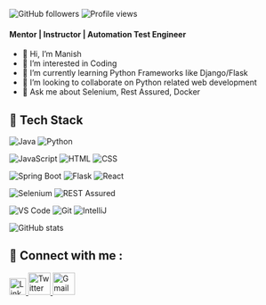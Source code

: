 <img alt="GitHub followers" src="https://img.shields.io/github/followers/manish22d?style=social"> ![Profile views](https://gpvc.arturio.dev/manish22d)  

#### Mentor | Instructor | Automation Test Engineer
- 👋 Hi, I’m Manish
- 👀 I’m interested in Coding
- 🌱 I’m currently learning Python Frameworks like Django/Flask
- 💞️ I’m looking to collaborate on Python related web development
- 💬 Ask me about Selenium, Rest Assured, Docker  


## 💼 Tech Stack

![Java](https://img.shields.io/badge/-Java-F7DF1E?&style=for-the-badge&logo=java&logoColor=black) ![Python](https://img.shields.io/badge/Python-E34F26?style=for-the-badge&logo=Python&logoColor=white) 

![JavaScript](https://img.shields.io/badge/-javascript-F7DF1E?&style=for-the-badge&logo=javascript&logoColor=black)  ![HTML](https://img.shields.io/badge/HTML5-E34F26?style=for-the-badge&logo=html5&logoColor=white) ![CSS](https://img.shields.io/badge/-css3-1572B6?&style=for-the-badge&logo=css3&logoColor=white)

![Spring Boot](https://img.shields.io/badge/-Spring%20Boot-F7DF1E?&style=for-the-badge&logo=Spring%20Boot&logoColor=black) ![Flask](https://img.shields.io/badge/flask-F7DF1E?&style=for-the-badge&logo=flask&logoColor=black) ![React](https://img.shields.io/badge/-ReactJS-grey?&style=for-the-badge&logo=react&logoColor=61DAFB)

![Selenium](https://img.shields.io/badge/Selenium-CC6699?style=for-the-badge&logo=Selenium&logoColor=white) ![REST Assured](https://img.shields.io/badge/REST%20Assured-1572B6?&style=for-the-badge&logo=REST%20Assured&logoColor=white) 

![VS Code](https://img.shields.io/badge/-VSCode-007ACC?&style=for-the-badge&logo=visual-studio-code&logoColor=white) ![Git](https://img.shields.io/badge/-Git-F05032?&style=for-the-badge&logo=git&logoColor=white) ![IntelliJ](https://img.shields.io/badge/IntelliJ-000000?style=for-the-badge&logo=IntelliJ&logoColor=white) 

![GitHub stats](https://github-readme-stats.vercel.app/api?username=manish22d&show_icons=true)  




## 💬 Connect with me : 

<a href="https://www.linkedin.com/in/manish-mahaseth/">
  <img src="https://cdn.worldvectorlogo.com/logos/linkedin-icon-2.svg" title="Linkedin" alt="Linkedin Account" width="30"/>
</a>
<a href="https://twitter.com/ManeeshMahaseth">
  <img src="https://cdn.worldvectorlogo.com/logos/twitter-6.svg" title="Twitter" alt="Twitter Account" width="40"/>
</a>
<a href="mailto:mr.manish22d@gmail.com">
  <img src="https://cdn.worldvectorlogo.com/logos/gmail-icon-2.svg" title="Gmail" alt="Gmail Account" width="40"/>
</a>

<!---
manish22d/manish22d is a ✨ special ✨ repository because its `README.md` (this file) appears on your GitHub profile.
You can click the Preview link to take a look at your changes.
--->
